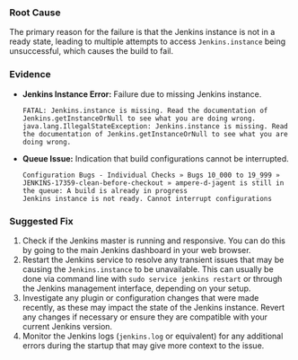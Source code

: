 
### Root Cause
The primary reason for the failure is that the Jenkins instance is not in a ready state, leading to multiple attempts to access `Jenkins.instance` being unsuccessful, which causes the build to fail.

### Evidence
*   **Jenkins Instance Error:** Failure due to missing Jenkins instance.
    ```
    FATAL: Jenkins.instance is missing. Read the documentation of Jenkins.getInstanceOrNull to see what you are doing wrong.
    java.lang.IllegalStateException: Jenkins.instance is missing. Read the documentation of Jenkins.getInstanceOrNull to see what you are doing wrong.
    ```
*   **Queue Issue:** Indication that build configurations cannot be interrupted.
    ```
    Configuration Bugs - Individual Checks » Bugs 10_000 to 19_999 » JENKINS-17359-clean-before-checkout » ampere-d-jagent is still in the queue: A build is already in progress    
    Jenkins instance is not ready. Cannot interrupt configurations
    ```

### Suggested Fix
1. Check if the Jenkins master is running and responsive. You can do this by going to the main Jenkins dashboard in your web browser.
2. Restart the Jenkins service to resolve any transient issues that may be causing the `Jenkins.instance` to be unavailable. This can usually be done via command line with `sudo service jenkins restart` or through the Jenkins management interface, depending on your setup.
3. Investigate any plugin or configuration changes that were made recently, as these may impact the state of the Jenkins instance. Revert any changes if necessary or ensure they are compatible with your current Jenkins version.
4. Monitor the Jenkins logs (`jenkins.log` or equivalent) for any additional errors during the startup that may give more context to the issue.

